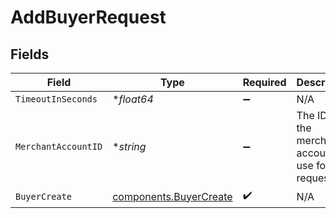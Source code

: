 # AddBuyerRequest


## Fields

| Field                                                            | Type                                                             | Required                                                         | Description                                                      |
| ---------------------------------------------------------------- | ---------------------------------------------------------------- | ---------------------------------------------------------------- | ---------------------------------------------------------------- |
| `TimeoutInSeconds`                                               | **float64*                                                       | :heavy_minus_sign:                                               | N/A                                                              |
| `MerchantAccountID`                                              | **string*                                                        | :heavy_minus_sign:                                               | The ID of the merchant account to use for this request.          |
| `BuyerCreate`                                                    | [components.BuyerCreate](../../models/components/buyercreate.md) | :heavy_check_mark:                                               | N/A                                                              |